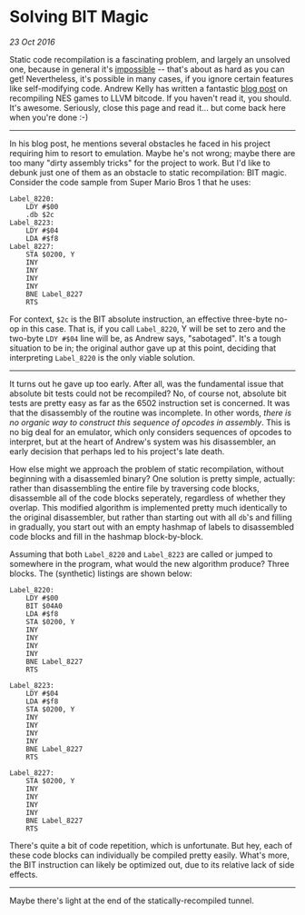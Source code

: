 Solving BIT Magic
==================
_23 Oct 2016_

Static code recompilation is a fascinating problem, and largely an unsolved
one, because in general it's
[impossible](https://en.wikipedia.org/wiki/Halting_problem) -- that's about as
hard as you can get! Nevertheless, it's possible in many cases, if you ignore
certain features like self-modifying code. Andrew Kelly has written a fantastic
[blog post](http://andrewkelley.me/post/jamulator.html) on recompiling NES
games to LLVM bitcode. If you haven't read it, you should. It's awesome.
Seriously, close this page and read it... but come back here when you're done
:-)

---

In his blog post, he mentions several obstacles he faced in his project
requiring him to resort to emulation. Maybe he's not wrong; maybe there are too
many "dirty assembly tricks" for the project to work. But I'd like to debunk
just one of them as an obstacle to static recompilation: BIT magic. Consider
the code sample from Super Mario Bros 1 that he uses:

    Label_8220:
        LDY #$00
        .db $2c
    Label_8223:
        LDY #$04
        LDA #$f8
    Label_8227:
        STA $0200, Y
        INY
        INY
        INY
        INY
        BNE Label_8227
        RTS

For context, `$2c` is the BIT absolute instruction, an effective three-byte
no-op in this case. That is, if you call `Label_8220`, Y will be set to zero
and the two-byte `LDY #$04` line will be, as Andrew says, "sabotaged". It's a
tough situation to be in; the original author gave up at this point, deciding
that interpreting `Label_8220` is the only viable solution.

---

It turns out he gave up too early. After all, was the fundamental issue that
absolute bit tests could not be recompiled? No, of course not, absolute bit
tests are pretty easy as far as the 6502 instruction set is concerned. It was
that the disassembly of the routine was incomplete. In other words, _there is
no organic way to construct this sequence of opcodes in assembly_. This is no
big deal for an emulator, which only considers sequences of opcodes to
interpret, but at the heart of Andrew's system was his disassembler, an early
decision that perhaps led to his project's late death. 

How else might we approach the problem of static recompilation, without
beginning with a disassemled binary? One solution is pretty simple, actually:
rather than disassembling the entire file by traversing code blocks,
disassemble all of the code blocks seperately, regardless of whether they
overlap. This modified algorithm is implemented pretty much identically to the
original disassembler, but rather than starting out with all `db`'s and filling
in gradually, you start out with an empty hashmap of labels to disassembled
code blocks and fill in the hashmap block-by-block.

Assuming that both `Label_8220` and `Label_8223` are called or jumped to
somewhere in the program, what would the new algorithm produce? Three blocks.
The (synthetic) listings are shown below:

    Label_8220:
        LDY #$00
        BIT $04A0
        LDA #$f8
        STA $0200, Y
        INY
        INY
        INY
        INY
        BNE Label_8227
        RTS
     
    Label_8223:
        LDY #$04
        LDA #$f8
        STA $0200, Y
        INY
        INY
        INY
        INY
        BNE Label_8227
        RTS

    Label_8227:
        STA $0200, Y
        INY
        INY
        INY
        INY
        BNE Label_8227
        RTS


There's quite a bit of code repetition, which is unfortunate. But hey, each of
these code blocks can individually be compiled pretty easily. What's more, the
BIT instruction can likely be optimized out, due to its relative lack of side
effects.

---

Maybe there's light at the end of the statically-recompiled tunnel.
